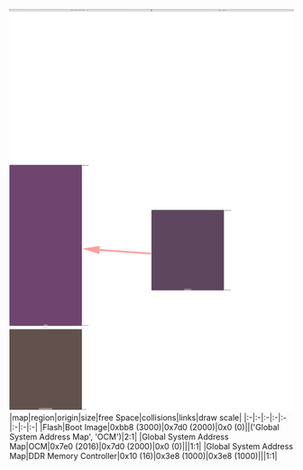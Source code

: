 ![memory map diagram](A3_maxaddress_lower_than_memregions_redux.png)
|map|region|origin|size|free Space|collisions|links|draw scale|
|:-|:-|:-|:-|:-|:-|:-|:-|
|Flash|<span style='color:(41, 11, 41)'>Boot Image</span>|0xbb8 (3000)|0x7d0 (2000)|0x0 (0)||('Global System Address Map', 'OCM')|2:1|
|Global System Address Map|<span style='color:(64, 8, 65)'>OCM</span>|0x7e0 (2016)|0x7d0 (2000)|0x0 (0)|||1:1|
|Global System Address Map|<span style='color:(47, 24, 19)'>DDR Memory Controller</span>|0x10 (16)|0x3e8 (1000)|0x3e8 (1000)|||1:1|
